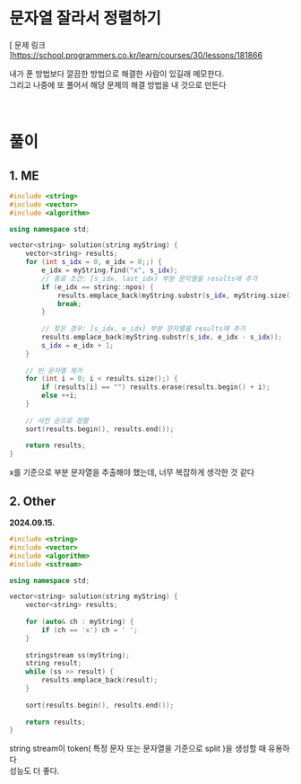 # 문자열 잘라서 정렬하기
[ 문제 링크 ]<https://school.programmers.co.kr/learn/courses/30/lessons/181866>   

내가 푼 방법보다 깔끔한 방법으로 해결한 사람이 있길래 메모한다.<br>
그리고 나중에 또 풀어서 해당 문제의 해결 방법을 내 것으로 만든다<br>

<br>

# 풀이

## 1. ME
```cpp
#include <string>
#include <vector>
#include <algorithm>

using namespace std;

vector<string> solution(string myString) {
    vector<string> results;
    for (int s_idx = 0, e_idx = 0;;) {
        e_idx = myString.find("x", s_idx);
        // 종료 조건: [s_idx, last_idx) 부분 문자열을 results에 추가
        if (e_idx == string::npos) {
            results.emplace_back(myString.substr(s_idx, myString.size() - s_idx));
            break;
        }
        
        // 찾은 경우: [s_idx, e_idx) 부분 문자열을 results에 추가
        results.emplace_back(myString.substr(s_idx, e_idx - s_idx));
        s_idx = e_idx + 1;
    }
    
    // 빈 문자열 제거
    for (int i = 0; i < results.size();) {
        if (results[i] == "") results.erase(results.begin() + i);
        else ++i;
    }
    
    // 사전 순으로 정렬
    sort(results.begin(), results.end());
    
    return results;
}
```
x를 기준으로 부분 문자열을 추출해야 했는데, 너무 복잡하게 생각한 것 같다<br>

## 2. Other
**2024.09.15.**<br>
```cpp
#include <string>
#include <vector>
#include <algorithm>
#include <sstream>

using namespace std;

vector<string> solution(string myString) {
    vector<string> results;
    
    for (auto& ch : myString) {
        if (ch == 'x') ch = ' ';
    }
    
    stringstream ss(myString);
    string result;
    while (ss >> result) {
        results.emplace_back(result);
    }
    
    sort(results.begin(), results.end());
    
    return results;
}
```
string stream이 token( 특정 문자 또는 문자열을 기준으로 split )을 생성할 때 유용하다<br>
성능도 더 좋다.<br>